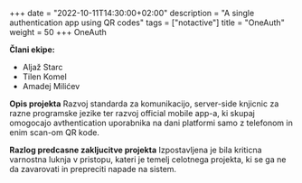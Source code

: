 +++
date = "2022-10-11T14:30:00+02:00"
description = "A single authentication app using QR codes"
tags = ["notactive"]
title = "OneAuth"
weight = 50
+++
OneAuth
<!--more-->

**Člani ekipe:**

- Aljaž Starc 
- Tilen Komel
- Amadej Milićev

**Opis projekta**
Razvoj standarda za komunikacijo, server-side knjicnic za razne programske jezike ter razvoj official mobile app-a, ki skupaj omogocajo avthentication uporabnika na dani platformi samo z telefonom in enim scan-om QR kode.

**Razlog predcasne zakljucitve projekta**
Izpostavljena je bila kriticna varnostna luknja v pristopu, kateri je temelj celotnega projekta, ki se ga ne da zavarovati in prepreciti napade na sistem.